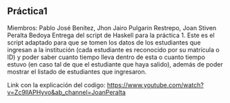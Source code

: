 ## Práctica1
Miembros: Pablo José Benítez, Jhon Jairo Pulgarin Restrepo, Joan Stiven Peralta Bedoya
Entrega del script de Haskell para la práctica 1. Este es el script adaptado para que se tomen los datos de los estudiantes que ingresan a la institución (cada estudiante es reconocido por su matrícula o ID) y poder saber cuanto tiempo lleva dentro de esta o cuanto tiempo estuvo (en caso tal de que el estudiante que haya salido), además de poder mostrar el listado de estudiantes que ingresaron. 

Link con la explicación del codigo: https://www.youtube.com/watch?v=Zc9llAPHyvo&ab_channel=JoanPeralta
